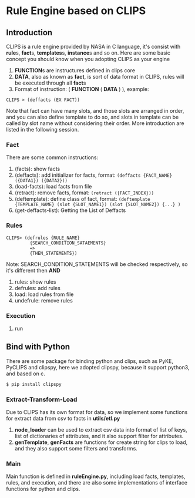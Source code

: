 # Rule Engine based on CLIPS
## Introduction
CLIPS is a rule engine provided by NASA in C language, it's consist with **rule**s, **fact**s, **templates**s, **instance**s and so on. 
Here are some basic concept you should know when you adopting CLIPS as your engine

1. **FUNCTION**s are instructures defined in clips core
2. **DATA**, also as known as **fact**, is sort of data format in CLIPS, rules will be executed through all **fact**s
3. Format of instruction: ( **FUNCTION**  ( **DATA** ) ), example:
```clips bash
CLIPS > (deffacts (EX FACT))
```
Note that fact can have many slots, and those slots are arranged in order, 
and you can also define template to do so, and slots in template can be called by slot name without considering their order. More introduction are listed in the following session.

### Fact
There are some common instructions:
1. (facts): show facts
2. (deffacts): add initializer for facts, format: ```(deffacts {FACT_NAME} ({DATA1}) ({DATA2}))```
3. (load-facts): load facts from file
4. (retract): remove facts, format: ```(retract ({FACT_INDEX}))```
5. (deftemplate): define class of fact, format: ```(deftemplate {TEMPLATE_NAME} (slot {SLOT_NAME1}) (slot {SLOT_NAME2}) {...} )```
6. (get-deffacts-list): Getting the List of Deffacts

### Rules
```clips bash
CLIPS> (defrules {RULE_NAME}
         {SEARCH_CONDITION_SATAEMENTS}
         =>
         {THEN_STATEMENTS})
```
Note: SEARCH_CONDITION_STATEMENTS will be checked respectively, so it's different then **AND**
1. rules: show rules
2. defrules: add rules
3. load: load rules from file
4. undefrule: remove rules

### Execution
1. run

## Bind with Python
There are some package for binding python and clips, such as PyKE, PyCLIPS and clipspy, here we adopted clipspy, because it support python3, and based on c.
```bash
$ pip install clipspy
```

### Extract-Transform-Load
Due to CLIPS has its own format for data, so we implement some functions for extract data from csv to facts in **utils/etl.py**
1. **node_loader** can be used to extract csv data into format of list of keys, list of dictionaries of attributes, and it also support filter for attributes.
2. **genTemplate**, **genFacts** are functions for create string for clips to load, and they also support some filters and transforms.

### Main
Main function is defined in **ruleEngine.py**, including load facts, templates, rules, and execution, and there are also some implementations of interface functions for python and clips.
